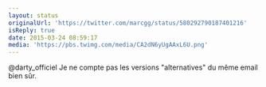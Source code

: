 ```yaml
---
layout: status
originalUrl: 'https://twitter.com/marcgg/status/580292790187401216'
isReply: true
date: 2015-03-24 08:59:17
media: 'https://pbs.twimg.com/media/CA2dN6yUgAAxL6U.png'
---
```


@darty_officiel Je ne compte pas les versions "alternatives" du même email bien sûr. 
